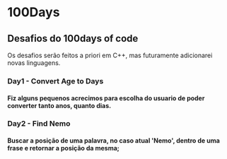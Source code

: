 # 100Days

<h2>Desafios do 100days of code</h2>
<p>Os desafios serão feitos a priori em C++, mas futuramente adicionarei novas linguagens.</p>
<h3>Day1 - Convert Age to Days</h3>
  <h4>Fiz alguns pequenos acrecimos para escolha do usuario de poder converter tanto anos, quanto dias.</h4>
<h3>Day2 - Find Nemo</h3>
  <h4> Buscar a posição de uma palavra, no caso atual 'Nemo', dentro de uma frase e retornar a posição da mesma;</h4>
